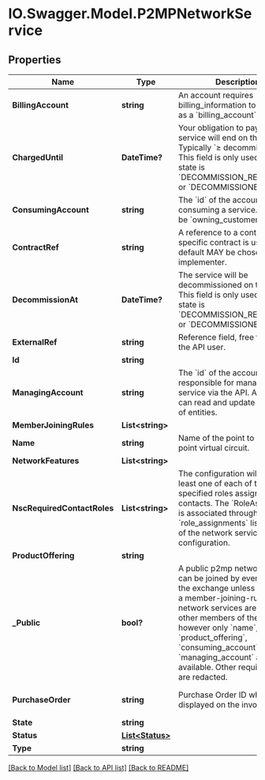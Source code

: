 # IO.Swagger.Model.P2MPNetworkService
## Properties

Name | Type | Description | Notes
------------ | ------------- | ------------- | -------------
**BillingAccount** | **string** | An account requires billing_information to be used as a &#x60;billing_account&#x60;. | [optional] 
**ChargedUntil** | **DateTime?** | Your obligation to pay for the service will end on this date. Typically &#x60;≥ decommission_at&#x60;.  This field is only used when the state is &#x60;DECOMMISSION_REQUESTED&#x60; or &#x60;DECOMMISSIONED&#x60;. | [optional] 
**ConsumingAccount** | **string** | The &#x60;id&#x60; of the account consuming a service.  Used to be &#x60;owning_customer&#x60;.  | [optional] 
**ContractRef** | **string** | A reference to a contract. If no specific contract is used, a default MAY be chosen by the implementer.  | [optional] 
**DecommissionAt** | **DateTime?** | The service will be decommissioned on this date.  This field is only used when the state is &#x60;DECOMMISSION_REQUESTED&#x60; or &#x60;DECOMMISSIONED&#x60;. | [optional] 
**ExternalRef** | **string** | Reference field, free to use for the API user. | [optional] 
**Id** | **string** |  | [optional] 
**ManagingAccount** | **string** | The &#x60;id&#x60; of the account responsible for managing the service via the API. A manager can read and update the state of entities.  | [optional] 
**MemberJoiningRules** | **List&lt;string&gt;** |  | [optional] 
**Name** | **string** | Name of the point to multi-point virtual circuit. | [optional] 
**NetworkFeatures** | **List&lt;string&gt;** |  | [optional] 
**NscRequiredContactRoles** | **List&lt;string&gt;** | The configuration will require at least one of each of the specified roles assigned to contacts.  The &#x60;RoleAssignment&#x60; is associated through the &#x60;role_assignments&#x60; list property of the network service configuration. | [optional] 
**ProductOffering** | **string** |  | [optional] 
**_Public** | **bool?** | A public p2mp network service can be joined by everyone on the exchange unless denied by a member-joining-rule.  Public network services are visible to other members of the IXP, however only &#x60;name&#x60;, &#x60;type&#x60;, &#x60;product_offering&#x60;, &#x60;consuming_account&#x60; and &#x60;managing_account&#x60; are made available.  Other required fields are redacted. | [optional] [default to false]
**PurchaseOrder** | **string** | Purchase Order ID which will be displayed on the invoice.  | [optional] [default to ""]
**State** | **string** |  | [optional] 
**Status** | [**List&lt;Status&gt;**](Status.md) |  | [optional] 
**Type** | **string** |  | 

[[Back to Model list]](../README.md#documentation-for-models) [[Back to API list]](../README.md#documentation-for-api-endpoints) [[Back to README]](../README.md)

